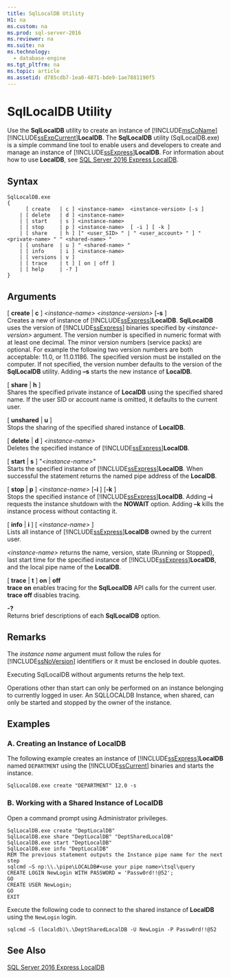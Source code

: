 ```yaml
---
title: SqlLocalDB Utility
H1: na
ms.custom: na
ms.prod: sql-server-2016
ms.reviewer: na
ms.suite: na
ms.technology: 
  - database-engine
ms.tgt_pltfrm: na
ms.topic: article
ms.assetid: d785cdb7-1ea0-4871-bde9-1ae7881190f5
---
```

# SqlLocalDB Utility
  Use the **SqlLocalDB** utility to create an instance of [!INCLUDE[msCoName](../../Token/Other/msCoName_md.md)][!INCLUDE[ssExpCurrent](../../Token/Other/ssExpCurrent_md.md)]**LocalDB**. The **SqlLocalDB** utility \(SqlLocalDB.exe\) is a simple command line tool to enable users and developers to create and manage an instance of [!INCLUDE[ssExpress](../../Token/Other/ssExpress_md.md)]**LocalDB**. For information about how to use **LocalDB**, see [SQL Server 2016 Express LocalDB](../../Topics/TopicNameNotContainA/SQL-Server-2016-Express-LocalDB.md).  
  
## Syntax  
  
```  
SqlLocalDB.exe   
{  
      [ create   | c ] <instance-name>  <instance-version> [-s ]  
    | [ delete   | d ] <instance-name>  
    | [ start    | s ] <instance-name>  
    | [ stop     | p ] <instance-name>  [ -i ] [ -k ]  
    | [ share    | h ] [" <user_SID> " | " <user_account> " ] " <private-name> " " <shared-name> "  
    | [ unshare  | u ] " <shared-name> "  
    | [ info     | i ] <instance-name>  
    | [ versions | v ]  
    | [ trace    | t ] [ on | off ]  
    | [ help     | -? ]  
}  
```  
  
## Arguments  
 \[ **create** | **c** \] *\<instance\-name\>* *\<instance\-version\>* \[**\-s** \]  
 Creates a new of instance of [!INCLUDE[ssExpress](../../Token/Other/ssExpress_md.md)]**LocalDB**. **SqlLocalDB** uses the version of [!INCLUDE[ssExpress](../../Token/Other/ssExpress_md.md)] binaries specified by *\<instance\-version\>* argument. The version number is specified in numeric format with at least one decimal. The minor version numbers \(service packs\) are optional. For example the following two version numbers are both acceptable: 11.0, or 11.0.1186. The specified version must be installed on the computer. If not specified, the version number defaults to the version of the **SqlLocalDB** utility. Adding **–s** starts the new instance of **LocalDB**.  
  
 \[ **share** | **h** \]  
 Shares the specified private instance of **LocalDB** using the specified shared name. If the user SID or account name is omitted, it defaults to the current user.  
  
 \[ **unshared** | **u** \]  
 Stops the sharing of the specified shared instance of **LocalDB**.  
  
 \[ **delete** | **d** \] *\<instance\-name\>*  
 Deletes the specified instance of [!INCLUDE[ssExpress](../../Token/Other/ssExpress_md.md)]**LocalDB**.  
  
 \[ **start** | **s** \] "*\<instance\-name\>*"  
 Starts the specified instance of [!INCLUDE[ssExpress](../../Token/Other/ssExpress_md.md)]**LocalDB**. When successful the statement returns the named pipe address of the **LocalDB**.  
  
 \[ **stop** | **p** \] *\<instance\-name\>* \[**\-i** \] \[**\-k** \]  
 Stops the specified instance of [!INCLUDE[ssExpress](../../Token/Other/ssExpress_md.md)]**LocalDB**. Adding **–i** requests the instance shutdown with the **NOWAIT** option. Adding **–k** kills the instance process without contacting it.  
  
 \[ **info** | **i** \] \[ *\<instance\-name\>* \]  
 Lists all instance of [!INCLUDE[ssExpress](../../Token/Other/ssExpress_md.md)]**LocalDB** owned by the current user.  
  
 *\<instance\-name\>* returns the name, version, state \(Running or Stopped\), last start time for the specified instance of [!INCLUDE[ssExpress](../../Token/Other/ssExpress_md.md)]**LocalDB**, and the local pipe name of the **LocalDB**.  
  
 \[ **trace** | **t** \] **on** | **off**  
 **trace on** enables tracing for the **SqlLocalDB** API calls for the current user. **trace off** disables tracing.  
  
 **\-?**  
 Returns brief descriptions of each **SqlLocalDB** option.  
  
## Remarks  
 The *instance name* argument must follow the rules for [!INCLUDE[ssNoVersion](../../Token/Other/ssNoVersion_md.md)] identifiers or it must be enclosed in double quotes.  
  
 Executing SqlLocalDB without arguments returns the help text.  
  
 Operations other than start can only be performed on an instance belonging to currently logged in user. An SQLLOCALDB Instance, when shared, can only be started and stopped by the owner of the instance.  
  
## Examples  
  
### A. Creating an Instance of LocalDB  
 The following example creates an instance of [!INCLUDE[ssExpress](../../Token/Other/ssExpress_md.md)]**LocalDB** named `DEPARTMENT` using the [!INCLUDE[ssCurrent](../../Token/Other/ssCurrent_md.md)] binaries and starts the instance.  
  
```  
SqlLocalDB.exe create "DEPARTMENT" 12.0 -s  
```  
  
### B. Working with a Shared Instance of LocalDB  
 Open a command prompt using Administrator privileges.  
  
```  
SqlLocalDB.exe create "DeptLocalDB"  
SqlLocalDB.exe share "DeptLocalDB" "DeptSharedLocalDB"  
SqlLocalDB.exe start "DeptLocalDB"  
SqlLocalDB.exe info "DeptLocalDB"  
REM The previous statement outputs the Instance pipe name for the next step  
sqlcmd –S np:\\.\pipe\LOCALDB#<use your pipe name>\tsql\query  
CREATE LOGIN NewLogin WITH PASSWORD = 'Passw0rd!!@52';   
GO  
CREATE USER NewLogin;  
GO  
EXIT  
```  
  
 Execute the following code to connect to the shared instance of **LocalDB** using the `NewLogin` login.  
  
```  
sqlcmd –S (localdb)\.\DeptSharedLocalDB -U NewLogin -P Passw0rd!!@52  
```  
  
## See Also  
 [SQL Server 2016 Express LocalDB](../../Topics/TopicNameNotContainA/SQL-Server-2016-Express-LocalDB.md)  
  
  